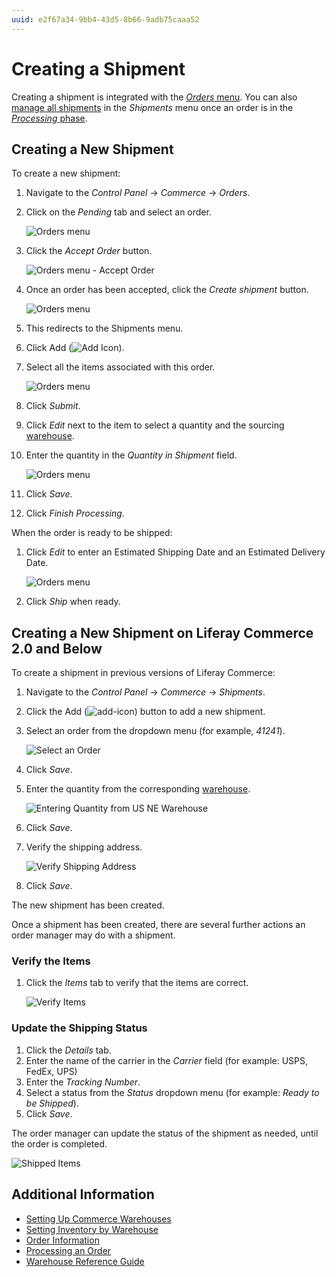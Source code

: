 ```yaml
---
uuid: e2f67a34-9bb4-43d5-8b66-9adb75caaa52
---
```

# Creating a Shipment

Creating a shipment is integrated with the [_Orders_ menu](../orders/orders-menu-reference-guide.md). You can also [manage all shipments](./introduction-to-shipments.md) in the _Shipments_ menu once an order is in the [_Processing_ phase](../orders/processing-an-order.md).

## Creating a New Shipment

To create a new shipment:

1. Navigate to the _Control Panel_ &rarr; _Commerce_ &rarr; _Orders_.
1. Click on the _Pending_ tab and select an order.

    ![Orders menu](./creating-a-shipment/images/11.png)

1. Click the _Accept Order_ button.

    ![Orders menu - Accept Order](./creating-a-shipment/images/12.png)

1. Once an order has been accepted, click the _Create shipment_ button.

    ![Orders menu](./creating-a-shipment/images/10.png)

1. This redirects to the Shipments menu.

1. Click Add (![Add Icon](../../images/icon-add.png)).
1. Select all the items associated with this order.

    ![Orders menu](./creating-a-shipment/images/07.png)

1. Click _Submit_.
1. Click _Edit_ next to the item to select a quantity and the sourcing [warehouse](../../product-management/managing-inventory/warehouse-reference-guide.md).
1. Enter the quantity in the _Quantity in Shipment_ field.

    ![Orders menu](./creating-a-shipment/images/08.png)

1. Click _Save_.
1. Click _Finish Processing_.

When the order is ready to be shipped:

1. Click _Edit_ to enter an Estimated Shipping Date and an Estimated Delivery Date.

    ![Orders menu](./creating-a-shipment/images/09.png)

1. Click _Ship_ when ready.

## Creating a New Shipment on Liferay Commerce 2.0 and Below

To create a shipment in previous versions of Liferay Commerce:

1. Navigate to the _Control Panel_ → _Commerce_ → _Shipments_.
1. Click the Add (![add-icon](../../images/icon-add.png)) button to add a new shipment.
1. Select an order from the dropdown menu (for example, _41241_).

    ![Select an Order](./creating-a-shipment/images/02.png)

1. Click _Save_.
1. Enter the quantity from the corresponding [warehouse](../../product-management/managing-inventory/warehouse-reference-guide.md).

    ![Entering Quantity from US NE Warehouse](./creating-a-shipment/images/03.png)

1. Click _Save_.
1. Verify the shipping address.

    ![Verify Shipping Address](./creating-a-shipment/images/04.png)

1. Click _Save_.

The new shipment has been created.

Once a shipment has been created, there are several further actions an order manager may do with a shipment.

### Verify the Items

1. Click the _Items_ tab to verify that the items are correct.

    ![Verify Items](./creating-a-shipment/images/05.png)

### Update the Shipping Status

1. Click the _Details_ tab.
1. Enter the name of the carrier in the _Carrier_ field (for example: USPS, FedEx, UPS)
1. Enter the _Tracking Number_.
1. Select a status from the _Status_ dropdown menu (for example: _Ready to be Shipped_).
1. Click _Save_.

The order manager can update the status of the shipment as needed, until the order is completed.

![Shipped Items](./creating-a-shipment/images/06.png)

## Additional Information

* [Setting Up Commerce Warehouses](../../product-management/managing-inventory/setting-up-warehouses.md)
* [Setting Inventory by Warehouse](../../product-management/managing-inventory/setting-inventory-by-warehouse.md)
* [Order Information](../orders/order-information.md)
* [Processing an Order](../orders/processing-an-order.md)
* [Warehouse Reference Guide](../../product-management/managing-inventory/warehouse-reference-guide.md)

